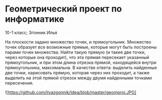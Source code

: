
# Геометрический проект по информатике
10-1 класс; Згонник Илья

На плоскости задано множество точек, и прямоугольник. Множество точек образует все возможные прямые, которые могут быть построены парами точек множества. Найти такую прямую (и такие две точки, через которые она проходит), что эта прямая пересекает указанный прямоугольник, и при этом длина отрезка прямой, находящейся внутри прямоугольника, максимальна. В качестве ответа: выделить найденные две точки, нарисовать прямую, которая через них проходит, а также выделить на этой прямой отрезок между двумя найденными точками пересечения.


![https://github.com/ilyazgonnik/Idea/blob/master/geomproj.JPG]
